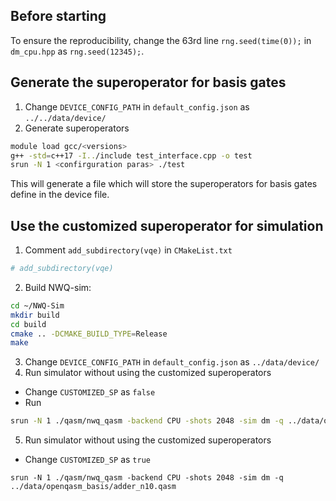 ## Before starting
To ensure the reproducibility, change the 63rd line `rng.seed(time(0));` in `dm_cpu.hpp` as `rng.seed(12345);`. 

## Generate the superoperator for basis gates
1. Change `DEVICE_CONFIG_PATH` in `default_config.json` as `../../data/device/`
2. Generate superoperators
```bash
module load gcc/<versions>
g++ -std=c++17 -I../include test_interface.cpp -o test
srun -N 1 <confirguration paras> ./test
```

This will generate a file which will store the superoperators for basis gates define in the device file. 
## Use the customized superoperator for simulation
1. Comment `add_subdirectory(vqe)` in `CMakeList.txt`
```bash
# add_subdirectory(vqe)
```
2. Build NWQ-sim:
```bash
cd ~/NWQ-Sim
mkdir build
cd build
cmake .. -DCMAKE_BUILD_TYPE=Release
make
```
3. Change `DEVICE_CONFIG_PATH` in `default_config.json` as `../data/device/`
4. Run simulator without using the customized superoperators
- Change `CUSTOMIZED_SP` as `false`
- Run
```bash
srun -N 1 ./qasm/nwq_qasm -backend CPU -shots 2048 -sim dm -q ../data/openqasm_basis/adder_n10.qasm
```
5. Run simulator without using the customized superoperators
- Change `CUSTOMIZED_SP` as `true`
```
srun -N 1 ./qasm/nwq_qasm -backend CPU -shots 2048 -sim dm -q ../data/openqasm_basis/adder_n10.qasm
```
